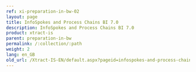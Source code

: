 ```yaml
---
ref: xi-preparation-in-bw-02
layout: page
title: InfoSpokes and Process Chains BI 7.0
description: InfoSpokes and Process Chains BI 7.0
product: xtract-is
parent: preparation-in-bw
permalink: /:collection/:path
weight: 2
lang: en_GB
old_url: /Xtract-IS-EN/default.aspx?pageid=infospokes-and-process-chains
---
```


